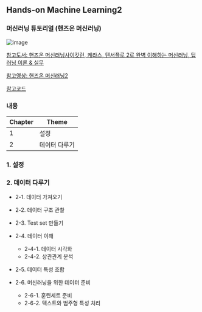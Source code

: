 ## Hands-on Machine Learning2

### 머신러닝 튜토리얼 (핸즈온 머신러닝)
![image](https://github.com/7l-hyuk/Hands-on-Machine-Learning2/assets/148605684/cab59b04-1868-4cab-b321-00f4ff9d5b5c)

[참고도서: 핸즈온 머신러닝사이킷런, 케라스, 텐서플로 2로 완벽 이해하는 머신러닝, 딥러닝 이론 & 실무](https://search.shopping.naver.com/book/catalog/42506353624?cat_id=50010921&frm=PBOKMOD&query=%ED%95%B8%EC%A6%88%EC%98%A8+%EB%A8%B8%EC%8B%A0%EB%9F%AC%EB%8B%9D&NaPm=ct%3Dlnzlo5q0%7Cci%3Dd8e611f7bbe849cf39569046ed5c5e47d3c18f73%7Ctr%3Dboknx%7Csn%3D95694%7Chk%3D8e368298ef3d5e0a5ab4ba7eb380f7c738167fb2)

[참고영상: 핸즈온 머신러닝2](https://www.youtube.com/watch?v=kpuRasV_Q9k&list=PLJN246lAkhQjX3LOdLVnfdFaCbGouEBeb&index=1&t=222s)

[참고코드]( http://bit.ly/homl2-git)

### 내용

|Chapter|Theme|
|-------|-----|
|1      |설정|
|2      |데이터 다루기|

### 1. 설정

### 2. 데이터 다루기
 * 2-1. 데이터 가져오기
   
 * 2-2. 데이터 구조 관찰
   
 * 2-3. Test set 만들기
   
 * 2-4. 데이터 이해
   * 2-4-1. 데이터 시각화
   * 2-4-2. 상관관계 분석

 * 2-5. 데이터 특성 조합

 * 2-6. 머신러닝을 위한 데이터 준비
   * 2-6-1. 훈련세트 준비
   * 2-6-2. 텍스트와 범주형 특성 처리
   
